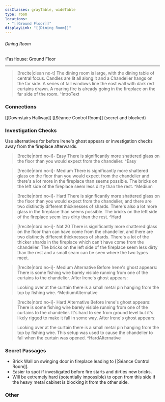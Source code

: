 ```yaml
---
cssClasses: grayTable, wideTable
type: room
locations:
 - "[[Ground Floor]]"
displayLink: "[[Dining Room]]"
---
```

###### Dining Room
<span class="sub2">:FasHouse: Ground Floor</span>

---

> [!recite|clean no-t]
>	The dining room is large, with the dining table of central focus. Candles are lit all along it and a Chandelier hangs on the far side. A series of tall windows line the east wall with dark red curtains drawn. A roaring fire is already going in the fireplace on the far side of the room.
>^IntroText
	
### Connections
[[Downstairs Hallway]]
[[Séance Control Room]] (secret and blocked)

### Investigation Checks

Use alternatives for before Irene's ghost appears or investigation checks away from the fireplace afterwards.

> [!recite|nbrd no-i]- Easy
>	There is significantly more shattered glass on the floor than you would expect from the chandelier.
>^Easy

> [!recite|nbrd no-i]- Medium
>	There is significantly more shattered glass on the floor than you would expect from the chandelier and there's a lot more in the fireplace than seems possible. The bricks on the left side of the fireplace seem less dirty than the rest.
>^Medium

> [!recite|nbrd no-i]- Hard
>	There is significantly more shattered glass on the floor than you would expect from the chandelier, and there are two distinctly different thicknesses of shards. There's also a lot more glass in the fireplace than seems possible. The bricks on the left side of the fireplace seem less dirty than the rest.
>^Hard

> [!recite|nbrd no-i]- Nat 20
>	There is significantly more shattered glass on the floor than can have come from the chandelier, and there are two distinctly different thicknesses of shards. There's a lot of the thicker shards in the fireplace which can't have come from the chandelier. The bricks on the left side of the fireplace seem less dirty than the rest and a small seam can be seen where the two types meet. 

> [!recite|nbrd no-i]- Medium Alternative
> Before Irene's ghost appears:
>	There is some fishing wire barely visible running from one of the curtains to the chandelier. 
> After Irene's ghost appears:
> 
>	Looking over at the curtain there is a small metal pin hanging from the top by fishing wire.
>^MediumAlternative

> [!recite|nbrd no-i]- Hard Alternative
> Before Irene's ghost appears:
>	There is some fishing wire barely visible running from one of the curtains to the chandelier. It's hard to see from ground level but it's likely rigged to make it fall in some way.
> After Irene's ghost appears:
> 
>	Looking over at the curtain there is a small metal pin hanging from the top by fishing wire. This setup was used to cause the chandelier to fall when the curtain was opened.
>^HardAlternative

### Secret Passages
- Brick Wall on swinging door in fireplace leading to ⁠[[Séance Control Room]].
- Easier to spot if investigated before fire starts and dirties new bricks.
- Will be extremely hard (potentially impossible) to open from this side if the heavy metal cabinet is blocking it from the other side.

### Other


